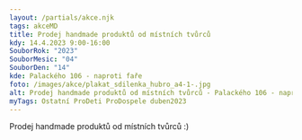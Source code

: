 ```yaml
---
layout: /partials/akce.njk
tags: akceMD
title: Prodej handmade produktů od místních tvůrců
kdy: 14.4.2023 9:00-16:00
SouborRok: "2023"
SouborMesic: "04"
SouborDen: "14"
kde: Palackého 106 - naproti faře
foto: /images/akce/plakat_sdilenka_hubro_a4-1-.jpg
alt: Prodej handmade produktů od místních tvůrců - Palackého 106 - naproti faře
myTags: Ostatní ProDeti ProDospele duben2023
---
```

<!--StartFragment-->

Prodej handmade produktů od místních tvůrců :)

<!--EndFragment-->